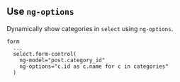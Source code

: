 ## Use `ng-options`

Dynamically show categories in `select` using `ng-options`.

```jade
form
  ...
  select.form-control(
    ng-model="post.category_id"
    ng-options="c.id as c.name for c in categories"
  )
```
